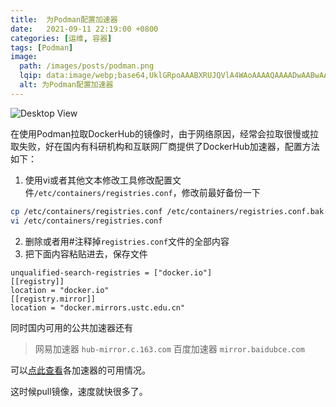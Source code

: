 ```yaml
---
title:  为Podman配置加速器
date:   2021-09-11 22:19:00 +0800
categories: [运维, 容器]
tags: [Podman]
image:
  path: /images/posts/podman.png
  lqip: data:image/webp;base64,UklGRpoAAABXRUJQVlA4WAoAAAAQAAAADwAABwAAQUxQSDIAAAARL0AmbZurmr57yyIiqE8oiG0bejIYEQTgqiDA9vqnsUSI6H+oAERp2HZ65qP/VIAWAFZQOCBCAAAA8AEAnQEqEAAIAAVAfCWkAALp8sF8rgRgAP7o9FDvMCkMde9PK7euH5M1m6VWoDXf2FkP3BqV0ZYbO6NA/VFIAAAA
  alt: 为Podman配置加速器
---
```


![Desktop View](https://podman.io/assets/images/podman-logo-dark-9ddc71368309ef9bd7163aa5ad850398.png)

在使用Podman拉取DockerHub的镜像时，由于网络原因，经常会拉取很慢或拉取失败，好在国内有科研机构和互联网厂商提供了DockerHub加速器，配置方法如下：

1. 使用vi或者其他文本修改工具修改配置文件`/etc/containers/registries.conf`，修改前最好备份一下
```bash
cp /etc/containers/registries.conf /etc/containers/registries.conf.bak
vi /etc/containers/registries.conf
```

2. 删除或者用#注释掉`registries.conf`文件的全部内容
3. 把下面内容粘贴进去，保存文件
```
unqualified-search-registries = ["docker.io"]
[[registry]]
location = "docker.io"
[[registry.mirror]]
location = "docker.mirrors.ustc.edu.cn"
```
同时国内可用的公共加速器还有
> 网易加速器 `hub-mirror.c.163.com`
> 百度加速器 `mirror.baidubce.com`

可以[点此查看](https://github.com/docker-practice/docker-registry-cn-mirror-test/actions)各加速器的可用情况。

这时候pull镜像，速度就快很多了。